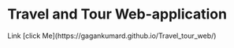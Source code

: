 <h1>Travel and Tour Web-application </h1>
Link [click Me](https://gagankumard.github.io/Travel_tour_web/)
